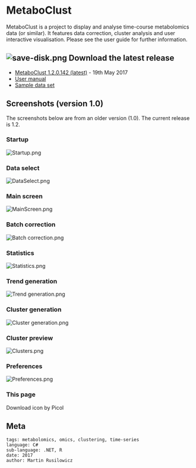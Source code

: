 MetaboClust
===========

MetaboClust is a project to display and analyse time-course metabolomics data (or similar).
It features data correction, cluster analysis and user interactive visualisation.
Please see the user guide for further information.

## ![save-disk.png](https://bitbucket.org/repo/44K5Kx/images/2280906455-save-disk.png) Download the latest release ##
* [MetaboClust 1.2.0.142 (latest)](https://bitbucket.org/mjr129/metaboclust/downloads/MetaboClust%201.2.0.142.zip) - 19th May 2017
* [User manual](https://bitbucket.org/mjr129/metaboclust/downloads/UserGuide.pdf)
* [Sample data set](https://bitbucket.org/mjr129/metaboclust/downloads/SampleData.zip)

Screenshots (version 1.0)
-------------------------

The screenshots below are from an older version (1.0). The current release is 1.2.

### Startup ###
![Startup.png](https://bitbucket.org/repo/44K5Kx/images/1908970895-Startup.png)

### Data select ###
![DataSelect.png](https://bitbucket.org/repo/44K5Kx/images/981813701-DataSelect.png)

### Main screen ###
![MainScreen.png](https://bitbucket.org/repo/44K5Kx/images/1218079367-MainScreen.png)

### Batch correction ###
![Batch correction.png](https://bitbucket.org/repo/44K5Kx/images/241781873-Batch%20correction.png)

### Statistics ###
![Statistics.png](https://bitbucket.org/repo/44K5Kx/images/2674429484-Statistics.png)

### Trend generation ###
![Trend generation.png](https://bitbucket.org/repo/44K5Kx/images/687989799-Trend%20generation.png)

### Cluster generation ###
![Cluster generation.png](https://bitbucket.org/repo/44K5Kx/images/118913605-Cluster%20generation.png)

### Cluster preview ###
![Clusters.png](https://bitbucket.org/repo/44K5Kx/images/2278236692-Clusters.png)

### Preferences ###
![Preferences.png](https://bitbucket.org/repo/44K5Kx/images/1547508546-Preferences.png)

### This page ###

Download icon by Picol

## Meta

```
tags: metabolomics, omics, clustering, time-series
language: C#
sub-language: .NET, R
date: 2017
author: Martin Rusilowicz
```